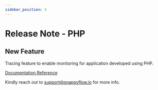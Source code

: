 ```yaml
---
sidebar_position: 3 
---
```

# Release Note - PHP

## New Feature

Tracing feature to enable monitoring for application developed using PHP.

[Documentation Reference](/docs/sidebar-sf-selfhosted-turbo/Tracing/php/overview)

Kindly reach out to [support@snappyflow.io](mailto:support@snappyflow.io) for more info.

